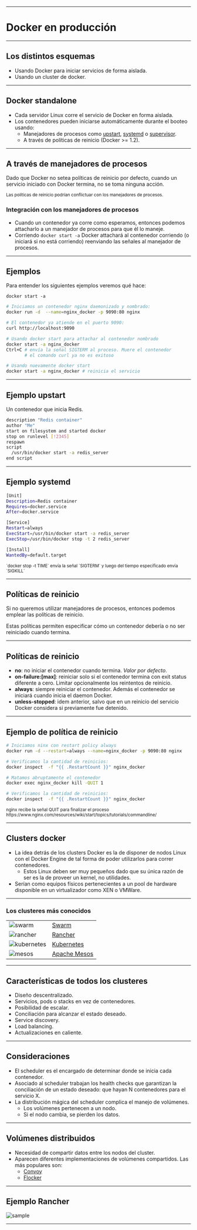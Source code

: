 ***
# Docker en producción

---
## Los distintos esquemas

* Usando Docker para iniciar servicios de forma aislada.
* Usando un cluster de docker.

---
## Docker standalone

* Cada servidor Linux corre el servicio de Docker en forma aislada.
* Los contenedores pueden iniciarse automáticamente durante el booteo usando:
  * Manejadores de procesos como [upstart](http://upstart.ubuntu.com/),
    [systemd](https://freedesktop.org/wiki/Software/systemd/) o [supervisor](http://supervisord.org/).
  * A través de políticas de reinicio (Docker >= 1.2).

---
## A través de manejadores de procesos

Dado que Docker no setea políticas de reinicio por defecto, cuando un servicio
iniciado con Docker termina, no se toma ninguna acción. 

<small>
Las políticas de reinicio podrían conflictuar con los manejadores de procesos.
</small>

### Integración con los manejadores de procesos

* Cuando un contenedor ya corre como esperamos, entonces podemos attacharlo a un
  manejador de procesos para que él lo maneje.
* Corriendo  `docker start -a` Docker attachará al contenedor corriendo (o
  iniciará si no está corriendo) reenviando las señales al manejador de
  procesos.

---
## Ejemplos

Para entender los siguientes ejemplos veremos qué hace:

`docker start -a`

```bash
# Iniciamos un contenedor nginx daemonizado y nombrado:
docker run -d  --name=nginx_docker -p 9090:80 nginx

# El contenedor ya atiende en el puerto 9090:
curl http://localhost:9090

# Usando docker start para attachar al contenedor nombrado
docker start -a nginx_docker
Ctrl+C # envía la señal SIGTERM al proceso. Muere el contenedor
       # el comando curl ya no es exitoso

# Usando nuevamente docker start
docker start -a nginx_docker # reinicia el servicio
```
---
## Ejemplo upstart

Un contenedor que inicia Redis.

```bash
description "Redis container"
author "Me"
start on filesystem and started docker
stop on runlevel [!2345]
respawn
script
  /usr/bin/docker start -a redis_server
end script
```

---
## Ejemplo systemd

```bash
[Unit]
Description=Redis container
Requires=docker.service
After=docker.service

[Service]
Restart=always
ExecStart=/usr/bin/docker start -a redis_server
ExecStop=/usr/bin/docker stop -t 2 redis_server

[Install]
WantedBy=default.target
```

<small>
`docker stop -t TIME` envía la señal `SIGTERM` y luego del tiempo especificado envía
`SIGKILL`
</small>

---
## Políticas de reinicio

Si no queremos utilizar manejadores de procesos, entonces podemos emplear las
políticas de reinicio.

Estas políticas permiten especificar cómo un contenedor debería o no ser
reiniciado cuando termina.

---
## Políticas de reinicio

* **no**: no iniciar el contenedor cuando termina. *Valor por defecto*.
* **on-failure:[max]**: reiniciar solo si el contenedor termina con exit
  status diferente a cero. Limitar opcionalmente los reintentos de reinicio.
* **always**: siempre reiniciar el contenedor. Además el contenedor se iniciará
  cuando inicia el daemon Docker.
* **unless-stopped**: idem anterior, salvo que en un reinicio del servicio
  Docker considera si previamente fue detenido.

---
## Ejemplo de política de reinicio

```bash
# Iniciamos ninx con restart policy always
docker run -d --restart=always --name=nginx_docker -p 9090:80 nginx

# Verificamos la cantidad de reinicios:
docker inspect  -f "{{ .RestartCount }}" nginx_docker

# Matamos abruptamente el contenedor
docker exec nginx_docker kill -QUIT 1 

# Verificamos la cantidad de reinicios:
docker inspect  -f "{{ .RestartCount }}" nginx_docker

```
<small>
nginx recibe la señal QUIT para finalizar el proceso
https://www.nginx.com/resources/wiki/start/topics/tutorials/commandline/
</small>

---
## Clusters docker

* La idea detrás de los clusters Docker es la de disponer de nodos Linux con el
  Docker Engine de tal forma de poder utilizarlos para correr contenedores.
  * Estos Linux deben ser muy pequeños dado que su única razón de ser es la de
    proveer un kernel, no utilidades.
* Serían como equipos físicos pertenecientes a un pool de hardware disponible en
  un virtualizador como XEN o VMWare.

---
### Los clusteres más conocidos

<table class="product_logos" >

<tr>
<td> <img alt="swarm" src="images/docker-whales.png" /> </td>
<td><a href="https://docs.docker.com/engine/swarm/">Swarm </a></td>
</tr>

<tr>
<td> <img alt="rancher" src="images/rancher-logo.png" /> </td>
<td> <a href="http://rancher.com/">Rancher</a> </td>
</tr>

<tr>
<td> <img alt="kubernetes" src="images/kubernetes-logo.png" /> </td>
<td> <a href="http://kubernetes.io/">Kubernetes</a> </td>
</tr>

<tr>
<td> <img alt="mesos" src="images/mesos-logo.png" /> </td>
<td> <a href="http://mesos.apache.org/">Apache Mesos</a> </td>
</tr>

</table>

---
## Características de todos los clusteres

* Diseño descentralizado.
* Servicios, pods o stacks en vez de contenedores.
* Posibilidad de escalar.
* Conciliación para alcanzar el estado deseado.
* Service discovery.
* Load balancing.
* Actualizaciones en caliente.

---
## Consideraciones

* El scheduler es el encargado de determinar donde se inicia cada contenedor.
* Asociado al scheduler trabajan los health checks que garantizan la
  conciliación de un estado deseado: que hayan N contenedores para el servicio
  X.
* La distribución mágica del scheduler complica el manejo de volúmenes.
  * Los volúmenes pertenecen a un nodo.
  * Si el nodo cambia, se pierden los datos.

---
## Volúmenes distribuidos

* Necesidad de compartir datos entre los nodos del cluster.
* Aparecen diferentes implementaciones de volúmenes compartidos. Las más
  populares son:
  * [Convoy](https://github.com/rancher/convoy)
  * [Flocker](https://clusterhq.com/flocker/introduction/)

---
## Ejemplo Rancher

![sample](images/rancher-sample.png)
***
